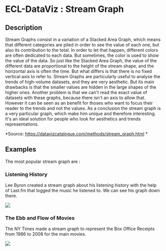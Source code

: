 # ECL-DataViz : Stream Graph

## Description

Stream Graphs consist in a variation of a Stacked Area Graph, which means that different categories are piled in order to see the value of each one, but also its contribution to the total. In order to let that happen, different colors are often dedicated to each data. But sometimes, the color is used to show the value of the data.
So just like the Stacked Area Graph, the value of the different data are proportional to the height of the stream shape, and the horizontal axis is often the time. But what differs is that there is no fixed vertical axis to refer to.
Stream Graphs are particularly useful to analyse the trends of high-volume datasets, and they are very aesthetic. But its main drawbacks is that the smaller values are hidden in the large shapes of the higher ones. Another problem is that we can't read the exact value of datasets with these graphs, because there isn't an axis to allow that. However it can be seen as an benefit for thoses who want to focus their reader to the trends and not the values.
As a conclusion the stream graph is a very particular graph, which make him unique and therefore interesting. It's an ideal solution for people who look for aesthetics and trends representations.

*Source: https://datavizcatalogue.com/methods/stream_graph.html *

## Examples

The most popular stream graph are :

### Listening History

Lee Byron created a stream graph about his listening history with the help of Last.fm that logged the music he listened to. We can see his graph down there.

<img src="http://benfry.com/fall06/lee/images/example.jpg">

### The Ebb and Flow of Movies

The NY Times made a stream graph to represent the Box Office Receipts from 1986 to 2008 for the main movies.


<img src="http://www.visualisingdata.com/blog/wp-content/uploads/2010/07/NYTStreamGraph-600x309.png">
